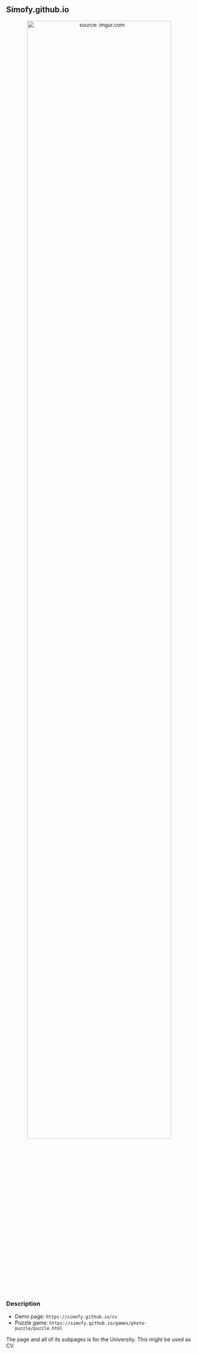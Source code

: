 ## Simofy.github.io ##

<div align="center">
<a href="https://imgur.com/ar8EK7P"><img src="https://i.imgur.com/ar8EK7P.png" title="source: imgur.com" width="88%"/></a>
</div>

### Description ###

* Demo page: `https://simofy.github.io/cv`
* Puzzle game: `https://simofy.github.io/games/photo-puzzle/puzzle.html`

The page and all of its subpages is for the University. This might be used as CV.
